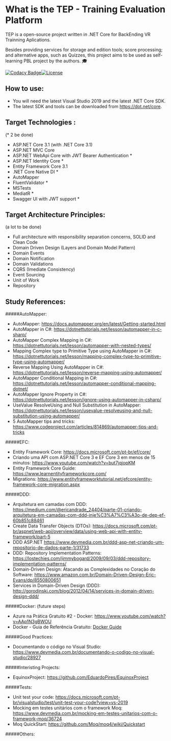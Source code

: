 What is the TEP - Training Evaluation Platform
=====================
TEP is a open-source project written in .NET Core for BackEnding VR Trainning Aplications.

Besides providing services for storage and edition tools; score processing; and alternative apps, such as Quizzes, this project aims to be used as self-learning PBL project by the authors. :mortar_board: 

[![Codacy Badge](https://api.codacy.com/project/badge/Grade/91e984d9fad349de82d2888efce791ca)](https://app.codacy.com/manual/rmcs87/TrainingEvaluationPlatform?utm_source=github.com&utm_medium=referral&utm_content=rmcs87/TrainingEvaluationPlatform&utm_campaign=Badge_Grade_Dashboard)[![License](https://img.shields.io/github/license/rmcs87/TrainingEvaluationPlatform)](LICENSE)

## How to use:
- You will need the latest Visual Studio 2019 and the latest .NET Core SDK.
- The latest SDK and tools can be downloaded from https://dot.net/core.

## Target Technologies :
(* 2 be done)
- ASP.NET Core 3.1 (with .NET Core 3.1)
 - ASP.NET MVC Core 
 - ASP.NET WebApi Core with JWT Bearer Authentication *
 - ASP.NET Identity Core *
- Entity Framework Core 3.1
- .NET Core Native DI *
- AutoMapper
- FluentValidator *
- MSTests
- MediatR *
- Swagger UI with JWT support *

## Target Architecture Principles:
(a lot to be done)
- Full architecture with responsibility separation concerns, SOLID and Clean Code
- Domain Driven Design (Layers and Domain Model Pattern)
- Domain Events
- Domain Notification
- Domain Validations
- CQRS (Imediate Consistency)
- Event Sourcing
- Unit of Work
- Repository

## Study References:

#####AutoMapper:
* AutoMapper: https://docs.automapper.org/en/latest/Getting-started.html
* AutoMapper in C#: https://dotnettutorials.net/lesson/automapper-in-c-sharp/
* AutoMapper Complex Mapping in C#: https://dotnettutorials.net/lesson/automapper-with-nested-types/
* Mapping Complex type to Primitive Type using AutoMapper in C#: https://dotnettutorials.net/lesson/mapping-complex-type-to-primitive-type-using-automapper/
* Reverse Mapping Using AutoMapper in C#: https://dotnettutorials.net/lesson/reverse-mapping-using-automapper/
* AutoMapper Conditional Mapping in C#: https://dotnettutorials.net/lesson/automapper-conditional-mapping-dotnet/
* AutoMapper Ignore Property in C#: https://dotnettutorials.net/lesson/ignore-using-automapper-in-csharp/
* UseValue ResolveUsing and Null Substitution in AutoMapper: https://dotnettutorials.net/lesson/usevalue-resolveusing-and-null-substitution-using-automapper/
* 5 AutoMapper tips and tricks: https://www.codeproject.com/articles/814869/automapper-tips-and-tricks

#####EFC:
* Entity Framework Core: https://docs.microsoft.com/pt-br/ef/core/
* Criando uma API com ASP.NET Core 3 e EF Core 3 em menos de 15 minutos: https://www.youtube.com/watch?v=but7jqjopKM
* Entity Framework Core Guide: https://www.learnentityframeworkcore.com/
* Migrations: https://www.entityframeworktutorial.net/efcore/entity-framework-core-migration.aspx

#####DDD:
* Arquitetura em camadas com DDD: https://medium.com/@ericandrade_24404/parte-01-criando-arquitetura-em-camadas-com-ddd-inje%C3%A7%C3%A3o-de-dep-ef-60b851c88461
* Create Data Transfer Objects (DTOs): https://docs.microsoft.com/pt-br/aspnet/web-api/overview/data/using-web-api-with-entity-framework/part-5
* DDD ASP.NET https://www.devmedia.com.br/ddd-asp-net-criando-um-repositorio-de-dados-parte-1/31733
* DDD: Repository Implementation Patterns: https://lostechies.com/jimmybogard/2009/09/03/ddd-repository-implementation-patterns/
* Domain-Driven Design: Atacando as Complexidades no Coração do Software: https://www.amazon.com.br/Domain-Driven-Design-Eric-Evans/dp/8550800651
* Services in Domain-Driven Design (DDD): http://gorodinski.com/blog/2012/04/14/services-in-domain-driven-design-ddd/

#####Docker: (future steps)
* Azure na Prática Gratuito #2 - Docker: https://www.youtube.com/watch?v=AAp1N3gBWOU
* Docker - Guia de Referência Gratuito:
[Docker Guide](https://medium.com/@renato.groffe/docker-guia-de-refer%C3%AAncia-gratuito-70c14cfd8132 "Docker Guide")

#####Good Practices:
* Documentando o código no Visual Studio: https://www.devmedia.com.br/documentando-o-codigo-no-visual-studio/28927

#####Interisting Projects:
* EquinoxProject: https://github.com/EduardoPires/EquinoxProject

#####Tests:
* Unit test your code: https://docs.microsoft.com/pt-br/visualstudio/test/unit-test-your-code?view=vs-2019
* Mocking em testes unitários com o framework Moq: https://www.devmedia.com.br/mocking-em-testes-unitarios-com-o-framework-moq/36724
* Moq QuickStart:  https://github.com/Moq/moq4/wiki/Quickstart

#####Others:


